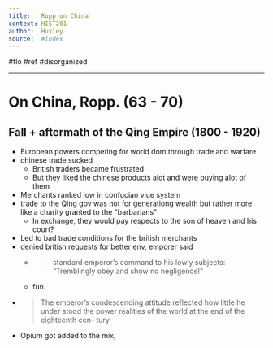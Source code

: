 ```yaml
---
title:   Ropp on China 
context: HIST201
author:  Huxley
source:  #index
---
```


#flo #ref  #disorganized

---


# On China, Ropp. (63 - 70)



## Fall + aftermath of the Qing Empire (1800 - 1920)

- European powers competing for world dom through trade and warfare
- chinese trade sucked
	- British traders became frustrated
	- But they liked the chinese products alot and were buying alot of them
- Merchants ranked low in confucian vlue system 
- trade to the Qing gov was not for generationg wealth but rather more like a charity granted to the "barbarians"
	- In exchange, they would pay respects to the son of heaven and his court? 
- Led to bad trade conditions for the british merchants
- denied british requests for better env, emporer said 
	- > standard emperor’s command to his lowly subjects: “Tremblingly obey and show no negligence!”
	- fun. 
- > The emperor’s condescending attitude reflected how little he under stood the power realities of the world at the end of the eighteenth cen- tury.
-  Opium got added to the mix, 














































